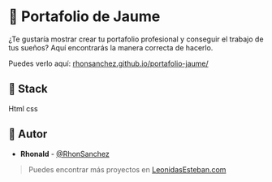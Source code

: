 # 💎 Portafolio de Jaume

¿Te gustaría mostrar crear tu portafolio profesional y conseguir el trabajo de tus sueños? Aquí encontrarás la manera correcta de hacerlo.

Puedes verlo aquí: [rhonsanchez.github.io/portafolio-jaume/](https://rhonsanchez.github.io/portafolio-jaume/)

## 📌 Stack

Html
css

## 🌟 Autor

- **Rhonald** - [@RhonSanchez](https://github.com/RhonSanchez)

> Puedes encontrar más proyectos en
> [LeonidasEsteban.com](https://leonidasesteban.com/proyectos/todos)
